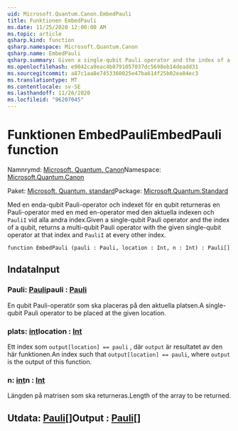```yaml
---
uid: Microsoft.Quantum.Canon.EmbedPauli
title: Funktionen EmbedPauli
ms.date: 11/25/2020 12:00:00 AM
ms.topic: article
qsharp.kind: function
qsharp.namespace: Microsoft.Quantum.Canon
qsharp.name: EmbedPauli
qsharp.summary: Given a single-qubit Pauli operator and the index of a qubit, returns a multi-qubit Pauli operator with the given single-qubit operator at that index and `PauliI` at every other index.
ms.openlocfilehash: e9042ca9eac4b8791057037dc5698eb14deadd31
ms.sourcegitcommit: a87c1aa8e7453360025e47ba614f25b02ea84ec3
ms.translationtype: MT
ms.contentlocale: sv-SE
ms.lasthandoff: 11/26/2020
ms.locfileid: "96207045"
---
```

# <a name="embedpauli-function"></a><span data-ttu-id="11e85-102">Funktionen EmbedPauli</span><span class="sxs-lookup"><span data-stu-id="11e85-102">EmbedPauli function</span></span>

<span data-ttu-id="11e85-103">Namnrymd: [Microsoft. Quantum. Canon](xref:Microsoft.Quantum.Canon)</span><span class="sxs-lookup"><span data-stu-id="11e85-103">Namespace: [Microsoft.Quantum.Canon](xref:Microsoft.Quantum.Canon)</span></span>

<span data-ttu-id="11e85-104">Paket: [Microsoft. Quantum. standard](https://nuget.org/packages/Microsoft.Quantum.Standard)</span><span class="sxs-lookup"><span data-stu-id="11e85-104">Package: [Microsoft.Quantum.Standard](https://nuget.org/packages/Microsoft.Quantum.Standard)</span></span>


<span data-ttu-id="11e85-105">Med en enda-qubit Pauli-operator och indexet för en qubit returneras en Pauli-operator med en med en-operator med den aktuella indexen och `PauliI` vid alla andra index.</span><span class="sxs-lookup"><span data-stu-id="11e85-105">Given a single-qubit Pauli operator and the index of a qubit, returns a multi-qubit Pauli operator with the given single-qubit operator at that index and `PauliI` at every other index.</span></span>

```qsharp
function EmbedPauli (pauli : Pauli, location : Int, n : Int) : Pauli[]
```


## <a name="input"></a><span data-ttu-id="11e85-106">Indata</span><span class="sxs-lookup"><span data-stu-id="11e85-106">Input</span></span>

### <a name="pauli--pauli"></a><span data-ttu-id="11e85-107">Pauli: [Pauli](xref:microsoft.quantum.lang-ref.pauli)</span><span class="sxs-lookup"><span data-stu-id="11e85-107">pauli : [Pauli](xref:microsoft.quantum.lang-ref.pauli)</span></span>

<span data-ttu-id="11e85-108">En qubit Pauli-operatör som ska placeras på den aktuella platsen.</span><span class="sxs-lookup"><span data-stu-id="11e85-108">A single-qubit Pauli operator to be placed at the given location.</span></span>


### <a name="location--int"></a><span data-ttu-id="11e85-109">plats: [int](xref:microsoft.quantum.lang-ref.int)</span><span class="sxs-lookup"><span data-stu-id="11e85-109">location : [Int](xref:microsoft.quantum.lang-ref.int)</span></span>

<span data-ttu-id="11e85-110">Ett index som `output[location] == pauli` , där `output` är resultatet av den här funktionen.</span><span class="sxs-lookup"><span data-stu-id="11e85-110">An index such that `output[location] == pauli`, where `output` is the output of this function.</span></span>


### <a name="n--int"></a><span data-ttu-id="11e85-111">n: [int](xref:microsoft.quantum.lang-ref.int)</span><span class="sxs-lookup"><span data-stu-id="11e85-111">n : [Int](xref:microsoft.quantum.lang-ref.int)</span></span>

<span data-ttu-id="11e85-112">Längden på matrisen som ska returneras.</span><span class="sxs-lookup"><span data-stu-id="11e85-112">Length of the array to be returned.</span></span>



## <a name="output--pauli"></a><span data-ttu-id="11e85-113">Utdata: [Pauli](xref:microsoft.quantum.lang-ref.pauli)[]</span><span class="sxs-lookup"><span data-stu-id="11e85-113">Output : [Pauli](xref:microsoft.quantum.lang-ref.pauli)[]</span></span>

